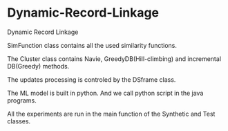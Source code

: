 # Dynamic-Record-Linkage
Dynamic Record Linkage


SimFunction class contains all the used similarity functions.

The Cluster class contains Navie, GreedyDB(Hill-climbing) and incremental DB(Greedy) methods. 

The updates processing is controled by the DSframe class.

The ML model is built in python. And we call python script in the java programs.

All the experiments are run in the main function of the Synthetic and Test classes.
